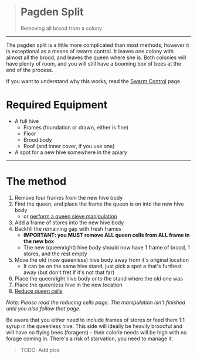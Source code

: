 > # Pagden Split
> 
> Removing all brood from a colony
 
---

The pagden split is a little more complicated than most methods, however it is exceptional as a means of swarm control. It leaves one colony with almost all the brood, and leaves the queen where she is. Both colonies will have plenty of room, and you will still have a booming box of bees at the end of the process.

If you want to understand why this works, read the [Swarm Control](/wiki/queen_events/swarming/swarm_control) page.

# Required Equipment

* A full hive
    * Frames (foundation or drawn, either is fine)
    * Floor
    * Brood body
    * Roof (and inner cover, if you use one)
* A spot for a new hive somewhere in the apiary

--- 

# The method

1. Remove four frames from the new hive body
1. Find the queen, and place the frame the queen is on into the new hive body
    * or [perform a queen sieve manipulation](/wiki/queen_events/swarming/swarm_control#but-i-cant-find-her)
1. Add a frame of stores into the new hive body
1. Backfill the remaining gap with fresh frames
    * **IMPORTANT: you MUST remove ALL queen cells from ALL frame in the new box**
    * The new (queenright) hive body should now have 1 frame of brood, 1 stores, and the rest empty
1. Move the old (now queenless) hive body away from it's original location
    * It can be on the same hive stand, just pick a spot a that's furthest away (but don't fret if it's not that far)
1. Place the queenright hive body onto the stand where the old one was
1. Place the queenless hive in the new location
1. [Reduce queen cells](/wiki/queen_events/swarming/manipulations/queen_cells)

*Note: Please read the reducing cells page. The manipulation isn't finished until you also follow that page.*

Be aware that you either need to include frames of stores or feed them 1:1 syrup in the queenless hive. This side will ideally be heavily broodful and will have no flying bees (foragers) - their calorie needs will be high with no forage coming in. There's a risk of starvation, you need to manage it. 

> TODO: Add pics
